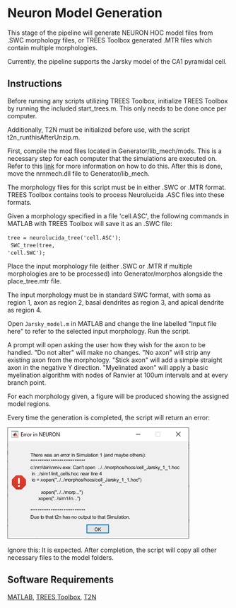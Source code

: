 # Neuron Model Generation
This stage of the pipeline will generate NEURON HOC model files from .SWC morphology files, or TREES Toolbox generated .MTR files which contain multiple morphologies.

Currently, the pipeline supports the Jarsky model of the CA1 pyramidal cell. 

## Instructions

Before running any scripts utilizing TREES Toolbox, initialize TREES Toolbox by running the included start_trees.m. This only needs to be done once per computer.

Additionally, T2N must be initialized before use, with the script t2n_runthisAfterUnzip.m.

First, compile the mod files located in Generator/lib_mech/mods. This is a necessary step for each computer that the simulations are executed on. Refer to this [link](https://www.neuron.yale.edu/phpBB/viewtopic.php?t=3263) for more information on how to do this. After this is done, move the nrnmech.dll file to Generator/lib_mech.


The morphology files for this script must be in either .SWC or .MTR format. TREES Toolbox contains tools to process Neurolucida .ASC files into these formats.

Given a morphology specified in a file 'cell.ASC', the following commands in MATLAB with TREES Toolbox will save it as an .SWC file:

<code>tree = neurolucida_tree('cell.ASC');<br/>
 SWC_tree(tree, 'cell.SWC');</code>


Place the input morphology file (either .SWC or .MTR if multiple morphologies are to be processed) into Generator/morphos alongside the place_tree.mtr file.

The input morphology must be in standard SWC format, with soma as region 1, axon as region 2, basal dendrites as region 3, and apical dendrite as region 4.

Open <code>Jarsky_model.m</code> in MATLAB and change the line labelled "Input file here" to refer to the selected input morphology. Run the script.

A prompt will open asking the user how they wish for the axon to be handled. "Do not alter" will make no changes. "No axon" will strip any existing axon from the morphology. "Stick axon" will add a simple straight axon in the negative Y direction. "Myelinated axon" will apply a basic myelination algorithm with nodes of Ranvier at 100um intervals and at every branch point.

For each morphology given, a figure will be produced showing the assigned model regions.

Every time the generation is completed, the script will return an error:

![Error image](expected_error.png)

 Ignore this: It is expected. After completion, the script will copy all other necessary files to the model folders.

## Software Requirements

[MATLAB](https://www.mathworks.com/), [TREES Toolbox](http://treestoolbox.org/), [T2N](https://www.treestoolbox.org/T2N.html)
